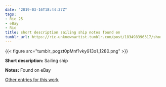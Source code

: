 ```yaml
---
date: "2019-03-16T18:44:37Z"
tags:
- Ric 25
- eBay
- Ric
title: short description sailing ship notes found on
tumblr_url: https://ric-unknownartist.tumblr.com/post/183498396317/short-description-sailing-ship-notes-found-on
---
```

{{< figure src="tumblr_pogzt0pMnf1vky613o1_1280.png" >}} 

**Short description:** Sailing ship

**Notes:** Found on eBay

[Other entries for this work](/tags/Ric-25)

